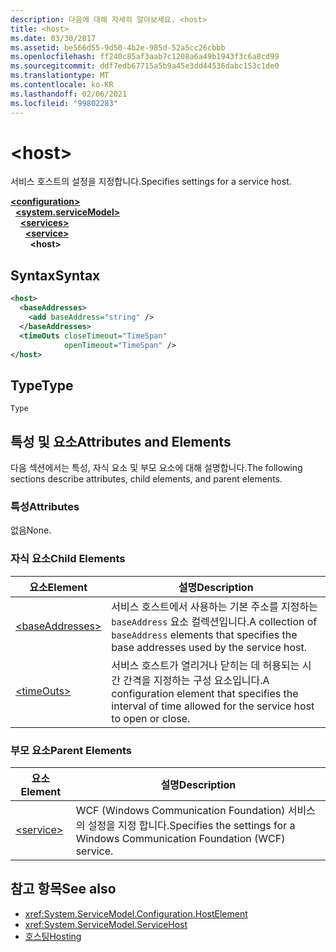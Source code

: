 ```yaml
---
description: 다음에 대해 자세히 알아보세요. <host>
title: <host>
ms.date: 03/30/2017
ms.assetid: be566d55-9d50-4b2e-985d-52a5cc26cbbb
ms.openlocfilehash: ff240c85af3aab7c1208a6a49b1943f3c6a8cd99
ms.sourcegitcommit: ddf7edb67715a5b9a45e3dd44536dabc153c1de0
ms.translationtype: MT
ms.contentlocale: ko-KR
ms.lasthandoff: 02/06/2021
ms.locfileid: "99802283"
---
```

# \<host>

<span data-ttu-id="0562d-102">서비스 호스트의 설정을 지정합니다.</span><span class="sxs-lookup"><span data-stu-id="0562d-102">Specifies settings for a service host.</span></span>  
  
[**\<configuration>**](../configuration-element.md)\
&nbsp;&nbsp;[**\<system.serviceModel>**](system-servicemodel.md)\
&nbsp;&nbsp;&nbsp;&nbsp;[**\<services>**](services.md)\
&nbsp;&nbsp;&nbsp;&nbsp;&nbsp;&nbsp;[**\<service>**](service.md)\
&nbsp;&nbsp;&nbsp;&nbsp;&nbsp;&nbsp;&nbsp;&nbsp;**\<host>**  
  
## <a name="syntax"></a><span data-ttu-id="0562d-103">Syntax</span><span class="sxs-lookup"><span data-stu-id="0562d-103">Syntax</span></span>  
  
```xml  
<host>
  <baseAddresses>
    <add baseAddress="string" />
  </baseAddresses>
  <timeOuts closeTimeout="TimeSpan"
            openTimeout="TimeSpan" />
</host>
```  
  
## <a name="type"></a><span data-ttu-id="0562d-104">Type</span><span class="sxs-lookup"><span data-stu-id="0562d-104">Type</span></span>  

 `Type`  
  
## <a name="attributes-and-elements"></a><span data-ttu-id="0562d-105">특성 및 요소</span><span class="sxs-lookup"><span data-stu-id="0562d-105">Attributes and Elements</span></span>  

 <span data-ttu-id="0562d-106">다음 섹션에서는 특성, 자식 요소 및 부모 요소에 대해 설명합니다.</span><span class="sxs-lookup"><span data-stu-id="0562d-106">The following sections describe attributes, child elements, and parent elements.</span></span>  
  
### <a name="attributes"></a><span data-ttu-id="0562d-107">특성</span><span class="sxs-lookup"><span data-stu-id="0562d-107">Attributes</span></span>  

 <span data-ttu-id="0562d-108">없음</span><span class="sxs-lookup"><span data-stu-id="0562d-108">None.</span></span>  
  
### <a name="child-elements"></a><span data-ttu-id="0562d-109">자식 요소</span><span class="sxs-lookup"><span data-stu-id="0562d-109">Child Elements</span></span>  
  
|<span data-ttu-id="0562d-110">요소</span><span class="sxs-lookup"><span data-stu-id="0562d-110">Element</span></span>|<span data-ttu-id="0562d-111">설명</span><span class="sxs-lookup"><span data-stu-id="0562d-111">Description</span></span>|  
|-------------|-----------------|  
|[\<baseAddresses>](baseaddresses.md)|<span data-ttu-id="0562d-112">서비스 호스트에서 사용하는 기본 주소를 지정하는 `baseAddress` 요소 컬렉션입니다.</span><span class="sxs-lookup"><span data-stu-id="0562d-112">A collection of `baseAddress` elements that specifies the base addresses used by the service host.</span></span>|  
|[\<timeOuts>](timeouts.md)|<span data-ttu-id="0562d-113">서비스 호스트가 열리거나 닫히는 데 허용되는 시간 간격을 지정하는 구성 요소입니다.</span><span class="sxs-lookup"><span data-stu-id="0562d-113">A configuration element that specifies the interval of time allowed for the service host to open or close.</span></span>|  
  
### <a name="parent-elements"></a><span data-ttu-id="0562d-114">부모 요소</span><span class="sxs-lookup"><span data-stu-id="0562d-114">Parent Elements</span></span>  
  
|<span data-ttu-id="0562d-115">요소</span><span class="sxs-lookup"><span data-stu-id="0562d-115">Element</span></span>|<span data-ttu-id="0562d-116">설명</span><span class="sxs-lookup"><span data-stu-id="0562d-116">Description</span></span>|  
|-------------|-----------------|  
|[\<service>](service.md)|<span data-ttu-id="0562d-117">WCF (Windows Communication Foundation) 서비스의 설정을 지정 합니다.</span><span class="sxs-lookup"><span data-stu-id="0562d-117">Specifies the settings for a Windows Communication Foundation (WCF) service.</span></span>|  
  
## <a name="see-also"></a><span data-ttu-id="0562d-118">참고 항목</span><span class="sxs-lookup"><span data-stu-id="0562d-118">See also</span></span>

- <xref:System.ServiceModel.Configuration.HostElement>
- <xref:System.ServiceModel.ServiceHost>
- [<span data-ttu-id="0562d-119">호스팅</span><span class="sxs-lookup"><span data-stu-id="0562d-119">Hosting</span></span>](../../../wcf/feature-details/hosting.md)
